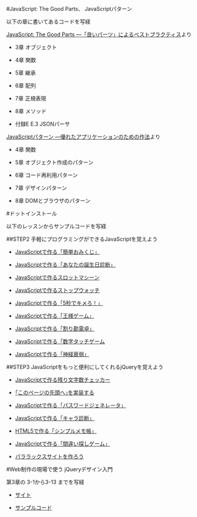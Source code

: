 #JavaScript: The Good Parts、 JavaScriptパターン  

以下の章に書いてあるコードを写経  

[JavaScript: The Good Parts ―「良いパーツ」によるベストプラクティス](http://www.amazon.co.jp/dp/4873113911)より 

* 3章 オブジェクト

* 4章 関数

* 5章 継承

* 6章 配列

* 7章 正規表現

* 8章 メソッド

* 付録E E.3 JSONパーサ

[JavaScriptパターン ―優れたアプリケーションのための作法](http://www.amazon.co.jp/dp/4873114888/)より

* 4章 関数

* 5章 オブジェクト作成のパターン

* 6章 コード再利用パターン

* 7章 デザインパターン

* 8章 DOMとブラウザのパターン

#ドットインストール

以下のレッスンからサンプルコードを写経

##STEP2 手軽にプログラミングができるJavaScriptを覚えよう

* [JavaScriptで作る「簡単おみくじ」](http://dotinstall.com/lessons/omikuji_js)

* [JavaScriptで作る「あなたの誕生日診断」](http://dotinstall.com/lessons/date_js)

* [JavaScriptで作るスロットマシーン](http://dotinstall.com/lessons/slot_js)

* [JavaScriptで作るストップウォッチ](http://dotinstall.com/lessons/stop_watch_js)

* [JavaScriptで作る「5秒でキメろ！」](http://dotinstall.com/lessons/just_five_js)

* [JavaScriptで作る「王様ゲーム」](http://dotinstall.com/lessons/king_game_js) 

* [JavaScriptで作る「割り勘電卓」](http://dotinstall.com/lessons/go_dutch_js)

* [JavaScriptで作る「数字タッチゲーム](http://dotinstall.com/lessons/numbers_js)

* [JavaScriptで作る「神経衰弱」](http://dotinstall.com/lessons/memory_js)


##STEP3 JavaScriptをもっと便利にしてくれるjQueryを覚えよう

* [JavaScriptで作る残り文字数チェッカー](http://dotinstall.com/lessons/char_checker_js)

* [｢このページの先頭へ｣を実装する](http://dotinstall.com/lessons/scroll_js)

* [JavaScriptで作る「パスワードジェネレータ」](http://dotinstall.com/lessons/pwd_generator_js)

* [JavaScriptで作る「キャラ診断」](http://dotinstall.com/lessons/shindan_js)

* [HTML5で作る「シンプルメモ帳」](http://dotinstall.com/lessons/memo_html5)

* [JavaScriptで作る「間違い探しゲーム」](http://dotinstall.com/lessons/doubt_js)

* [パララックスサイトを作ろう](http://dotinstall.com/lessons/parallax_html)


#Web制作の現場で使う jQueryデザイン入門

第3章の 3-1から3-13 までを写経

* [サイト](http://ascii.asciimw.jp/books/books/detail/978-4-04-868411-8.shtml) 

* [サンプルコード](http://go.ascii.jp/?jquery_sample)